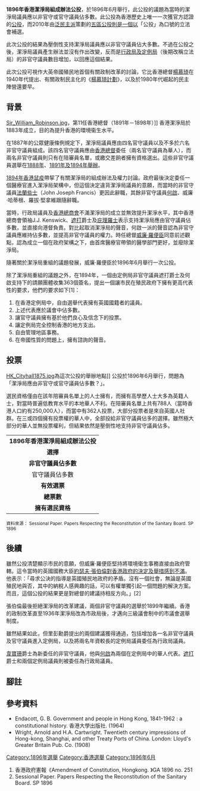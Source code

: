 **1896年香港潔淨局組成辦法公投**，於1896年6月舉行，此公投的議題為當時的潔淨局議員應以非官守或官守議員佔多數。此公投為香港歷史上唯一一次獲官方認證的[公投](../Page/公民投票.md "wikilink")，而2010年由[泛民主派](../Page/泛民主派.md "wikilink")策劃的[五區公投則是一個以](../Page/五區總辭.md "wikilink")「公投」為口號的立法會補選。

此次公投的結果為壓倒性支持潔淨局議員應以非官守議員佔大多數。不過在公投之後，潔淨局議員產生辦法並沒有作出改變，反而是[行政局及](../Page/香港特別行政區行政會議.md "wikilink")[定例局](../Page/香港立法會.md "wikilink")（後期改稱立法局）的非官守議員數目增加，以回應這個結果。

此次公投可視作大英帝國殖民地首個有關政制改革的討論，它比香港總督[楊慕琦](../Page/楊慕琦.md "wikilink")在1940年代提出、有關政制民主化的《[楊慕琦計劃](../Page/楊慕琦計劃.md "wikilink")》，以及於1980年代崛起的民主陣營還要早。

## 背景

[Sir_William_Robinson.jpg](https://zh.wikipedia.org/wiki/File:Sir_William_Robinson.jpg "fig:Sir_William_Robinson.jpg")，第11任香港總督（1891年－1898年）\]\] 香港潔淨局於1883年成立，目的為提升香港的環境衞生水平。

在1887年的公眾健康條例規定下，潔淨局議員應由四名官守議員以及不多於六名非官守議員組成。該四名官守議員應由[香港總督](../Page/香港總督.md "wikilink")委任（兩名官守議員為華人），而兩名非官守議員則只有在陪審員名單，或繳交差餉者擁有資格選出。這些非官守議員選舉在[1888年](../Page/1888年香港潔淨局選舉.md "wikilink")、[1891年及](../Page/1891年香港潔淨局選舉.md "wikilink")[1894年舉辦](../Page/1894年香港潔淨局選舉.md "wikilink")。

[1894年香港鼠疫](../Page/1894年香港鼠疫.md "wikilink")帶挈了有關潔淨局的組成辦法及權力討論。政府最後決定委任一個醫療官進入潔淨局架構中，但這個決定違背潔淨局議員的意願，而當時的非官守議員[法蘭些士](../Page/法蘭些士.md "wikilink")（John Joseph Francis）更因此辭職，其餘非官守議員[何啟](../Page/何啟.md "wikilink")、威廉·哈蒂根、羅拔·堅拿維跟隨辭職。

當時，行政局議員及[香港總商會](../Page/香港總商會.md "wikilink")不滿潔淨局的成立並無效提升潔淨水平，其中香港總商會領袖J.J. Kenswick、[遮打](../Page/遮打.md "wikilink")爵士及[庇理羅士](../Page/庇理羅士.md "wikilink")表示支持潔淨局應由官守議員佔多數，並直接向港督負責。對比起取消潔淨局的聲音，何啟一派的聲音認為非官守議員應維持佔多數，並提高非官守議員的權力。時任總督[威廉·羅便臣](../Page/威廉·羅便臣.md "wikilink")同意前述觀點，認為成立一個在政府架構之下，由首席醫療官帶領的醫學部門更好，並廢除潔淨局。

隨著關於潔淨局重組的議題發展，威廉·羅便臣於1896年6月舉行一次公投。

除了潔淨局重組的議題之外，在1894年，一個由定例局非官守議員遮打爵士及何啟支持下的請願團體收集363個簽名，提出一個讓市民在殖民政府下擁有更高代表性的要求，他們的要求如下\[1\]：

1.  在香港定例局中，自由選舉代表擁有英國國籍者的議員。
2.  上述代表應於議會中佔多數。
3.  讓官守議員擁有基於他們良心及信念下的投票。
4.  讓定例局完全控制香港的地方支出。
5.  自由管理地區事務。
6.  在帝國性質的問題上，擁有諮詢的聲音。

## 投票

[HK_Cityhall1875.jpg](https://zh.wikipedia.org/wiki/File:HK_Cityhall1875.jpg "fig:HK_Cityhall1875.jpg")為這次公投的舉辦地點\]\] 公投於1896年6月舉行，問題為「潔淨局應由非官守或官守議員佔多數？」。

選民資格僅由在該年陪審員名單上的人士擁有，而擁有高學歷人士大多為英籍人士，對當時普遍低教育水平的本地華人不利。在陪審員名單上共有788人（當時香港人口約有250,000人），而當中有362人投票，大部分投票者是來自英國人社群。在三或四個擁有投票權的華人中，全部投給非官守議員佔多的選擇。雖然極大部分的華人並無投票權利，但結果依然是壓倒性地支持非官守議員佔多。

|                      |
| :------------------: |
| **1896年香港潔淨局組成辦法公投** |
|        **選擇**        |
|     **非官守議員佔多數**     |
|       官守議員佔多數        |
|       **有效選票**       |
|       **總票數**        |
|      **擁有選民資格**      |

<small>資料來源： Sessional Paper. Papers Respecting the Reconstitution of the Sanitary Board. SP 1896</small>

## 後續

雖然公投清楚顯示市民的意願，但威廉·羅便臣堅持將環境衛生事務直接由政府管轄。這令當時的英國國務大臣[約瑟夫·張伯倫對香港政府的決定及舉措感到不滿](https://zh.wikipedia.org/wiki/約瑟夫·張伯倫 "wikilink")。他表示：「尋求公決的指導是英國殖民地政府的矛盾。沒有一個社會，無論是英國殖民地與否，其中的納稅人感興趣的話，可以有權單獨引起一個問題的解決方案。而且，這個公投的結果更是對總督的建議持相反方向。」\[2\]

張伯倫最後拒絕潔淨局的改革建議，兩個非官守議員的選舉於1899年繼續。香港的政制改革直至1936年潔淨局改為市政局後，才邁向三級議會制中的市議會選舉制度。

雖然結果如此，但里彭勳爵提出的兩個建議獲得通過，包括增加各一名非官守議員及官守議員進入定例局，以及將兩名年資較長的定例局議員委任為行政局議員。

[韋寶珊](../Page/韋寶珊.md "wikilink")爵士為新委任的非官守議員，他與[何啟](../Page/何啟.md "wikilink")為兩個在定例局中的華人代表。[遮打](../Page/遮打.md "wikilink")爵士和兩個定例局議員則被委任為行政局議員。

## 腳註

## 參考資料

  - Endacott, G. B. Government and people in Hong Kong, 1841-1962 : a constitutional history. 香港大學出版社. (1964)
  - Wright, Arnold and H.A. Cartwright. Twentieth century impressions of Hong-kong, Shanghai, and other Treaty Ports of China. London: Lloyd's Greater Britain Pub. Co. (1908)

[Category:1896年選舉](https://zh.wikipedia.org/wiki/Category:1896年選舉 "wikilink") [Category:香港選舉](https://zh.wikipedia.org/wiki/Category:香港選舉 "wikilink") [Category:1896年6月](https://zh.wikipedia.org/wiki/Category:1896年6月 "wikilink")

1.  香港政府憲報《Amendment of Constitution, Hongkong. 》GA 1896 no. 251
2.  Sessional Paper. Papers Respecting the Reconstitution of the Sanitary Board. SP 1896